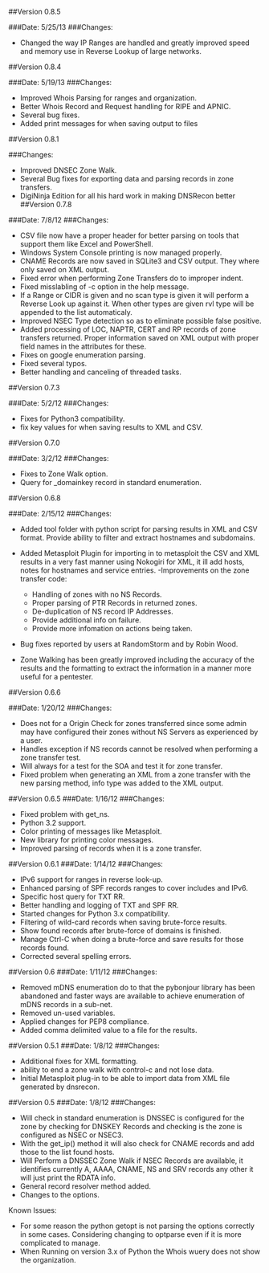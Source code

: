 ##Version 0.8.5

###Date: 5/25/13
###Changes:
- Changed the way IP Ranges are handled and greatly improved speed and memory use in Reverse Lookup of large networks.

##Version 0.8.4

###Date: 5/19/13
###Changes:
- Improved Whois Parsing for ranges and organization.
- Better Whois Record and Request handling for RIPE and APNIC.
- Several bug fixes.
- Added print messages for when saving output to files


##Version 0.8.1

###Changes:
- Improved DNSEC Zone Walk.
- Several Bug fixes for exporting data and parsing records in zone transfers.
- DigiNinja Edition for all his hard work in making DNSRecon better
##Version 0.7.8

###Date: 7/8/12
###Changes:
- CSV file now have a proper header for better parsing on tools that support them like Excel and PowerShell.
- Windows System Console printing is now managed properly.
- CNAME Records are now saved in SQLite3 and CSV output. They where only saved on XML output.
- Fixed error when performing Zone Transfers do to improper indent.
- Fixed misslabling of -c option in the help message.
- If a Range or CIDR is given and no scan type is given it will perform a Reverse Look up against it. When other types are given rvl type will be appended to the list automaticaly.
- Improved NSEC Type detection so as to eliminate possible false positive.
- Added processing of LOC, NAPTR, CERT and RP records of zone transfers returned. Proper information saved on XML output with proper field names in the attributes for these.
- Fixes on google enumeration parsing.
- Fixed several typos.
- Better handling and canceling of threaded tasks.

##Version 0.7.3

###Date: 5/2/12
###Changes:
- Fixes for Python3 compatibility.
- fix key values for when saving results to XML and CSV.

##Version 0.7.0

###Date: 3/2/12
###Changes:
- Fixes to Zone Walk option.
- Query for _domainkey record in standard enumeration.

##Version 0.6.8

###Date: 2/15/12
###Changes:
- Added tool folder with python script for parsing results in XML and CSV format. Provide ability to filter and extract hostnames and subdomains.
- Added Metasploit Plugin for importing in to metasploit the CSV and XML results in a very fast manner using Nokogiri for XML, it ill add hosts, notes for hostnames and service entries.
-Improvements on the zone transfer code:

	- Handling of zones with no NS Records.
	- Proper parsing of PTR Records in returned zones.
	- De-duplication of NS record IP Addresses.
	- Provide additional info on failure.
	- Provide more infomation on actions being taken.

- Bug fixes reported by users at RandomStorm and by Robin Wood.
- Zone Walking has been greatly improved including the accuracy of the results and the formatting to extract the information in a manner more useful for a pentester.

##Version 0.6.6

###Date: 1/20/12
###Changes:
- Does not for a Origin Check for zones transferred since some admin may have configured their zones without NS Servers as experienced by a user.
- Handles exception if NS records cannot be resolved when performing a zone transfer test.
- Will always for a test for the SOA and test it for zone transfer.
- Fixed problem when generating an XML from a zone transfer with the new parsing method, info type was added to the XML output.

##Version 0.6.5
###Date: 1/16/12
###Changes:
- Fixed problem with get_ns.
- Python 3.2 support.
- Color printing of messages like Metasploit.
- New library for printing color messages.
- Improved parsing of records when it is a zone transfer.

##Version 0.6.1
###Date: 1/14/12
###Changes:
- IPv6 support for ranges in reverse look-up.
- Enhanced parsing of SPF records ranges to cover includes and IPv6.
- Specific host query for TXT RR.
- Better handling and logging of TXT and SPF RR.
- Started changes for Python 3.x compatibility.
- Filtering of wild-card records when saving brute-force  results.
- Show found records after brute-force of domains is finished.
- Manage Ctrl-C when doing a brute-force and save results for those records found.
- Corrected several spelling errors.

##Version 0.6
###Date: 1/11/12
###Changes:
- Removed mDNS enumeration do to that the pybonjour library has been abandoned and faster ways are available to achieve enumeration of mDNS records in a sub-net.
- Removed un-used variables.
- Applied changes for PEP8 compliance.
- Added comma delimited value to a file for the results.

##Version 0.5.1
###Date: 1/8/12
###Changes:
- Additional fixes for XML formatting.
- ability to end a zone walk with control-c and not lose data.
- Initial Metasploit plug-in to be able to import data from XML file generated by dnsrecon.

##Version 0.5
###Date: 1/8/12
###Changes:
- Will check in standard enumeration is DNSSEC is configured for the zone by checking for DNSKEY Records and checking is the zone is configured as NSEC or NSEC3.
- With the get_ip() method it will also check for CNAME records and add those to the list found hosts.
- Will Perform a DNSSEC Zone Walk if NSEC Records are available, it identifies currently A, AAAA, CNAME, NS and SRV records any other it will just print the RDATA info.
- General record resolver method added.
- Changes to the options.

Known Issues:
- For some reason the python getopt is not parsing the options correctly in some cases. Considering changing to optparse even if it is  more complicated to manage.
- When Running on version 3.x of Python the Whois wuery does not show the organization.

